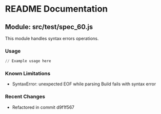 # README Documentation

## Module: src/test/spec_60.js

This module handles syntax errors operations.

### Usage

```python
// Example usage here
```

### Known Limitations

- SyntaxError: unexpected EOF while parsing Build fails with syntax error

### Recent Changes

- Refactored in commit d9f1f567
